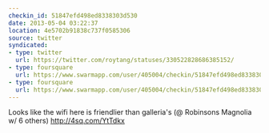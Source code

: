 ```yaml
---
checkin_id: 51847efd498ed8338303d530
date: 2013-05-04 03:22:37
location: 4e5702b91838c737f0585306
source: twitter
syndicated:
- type: twitter
  url: https://twitter.com/roytang/statuses/330522828686385152/
- type: foursquare
  url: https://www.swarmapp.com/user/405004/checkin/51847efd498ed8338303d530?s=3jeDJAKODXjF_BBEukt659REL2o&ref=tw
- type: foursquare
  url: https://www.swarmapp.com/user/405004/checkin/51847efd498ed8338303d530?s=3jeDJAKODXjF_BBEukt659REL2o&ref=tw
---
```


Looks like the wifi here is friendlier than galleria's (@ Robinsons Magnolia w/ 6 others) http://4sq.com/YtTdkx